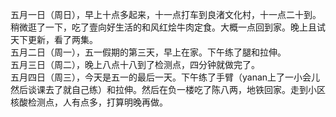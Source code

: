 
五月一日（周日），早上十点多起来，十一点打车到良渚文化村，十一点二十到。稍微逛了一下，吃了壹向好生活的和风红烩牛肉定食。大概一点回到家。晚上且试天下更新，看了两集。</br>
五月二日（周一），五一假期的第三天，早上在家。下午练了腿和拉伸。</br>
五月三日（周二），晚上八点十八到了检测点，四分钟就做完了。</br>
五月四日（周三），今天是五一的最后一天。下午练了手臂（yanan上了一小会儿然后谈课去了就自己练）和拉伸。然后在负一楼吃了陈八两，地铁回家。走到小区核酸检测点，人有点多，打算明晚再做。</br>

